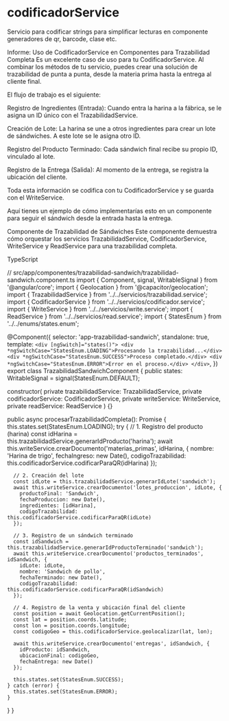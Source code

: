 # codificadorService
Servicio para codificar strings para simplificar lecturas en componente generadores de qr, barcode, clase etc.



Informe: Uso de CodificadorService en Componentes para Trazabilidad Completa
Es un excelente caso de uso para tu CodificadorService. Al combinar los métodos de tu servicio, puedes crear una solución de trazabilidad de punta a punta, desde la materia prima hasta la entrega al cliente final.

El flujo de trabajo es el siguiente:

Registro de Ingredientes (Entrada): Cuando entra la harina a la fábrica, se le asigna un ID único con el TrazabilidadService.

Creación de Lote: La harina se une a otros ingredientes para crear un lote de sándwiches. A este lote se le asigna otro ID.

Registro del Producto Terminado: Cada sándwich final recibe su propio ID, vinculado al lote.

Registro de la Entrega (Salida): Al momento de la entrega, se registra la ubicación del cliente.

Toda esta información se codifica con tu CodificadorService y se guarda con el WriteService.

Aquí tienes un ejemplo de cómo implementarías esto en un componente para seguir el sándwich desde la entrada hasta la entrega.

Componente de Trazabilidad de Sándwiches
Este componente demuestra cómo orquestar los servicios TrazabilidadService, CodificadorService, WriteService y ReadService para una trazabilidad completa.

TypeScript

// src/app/componentes/trazabilidad-sandwich/trazabilidad-sandwich.component.ts
import { Component, signal, WritableSignal } from '@angular/core';
import { Geolocation } from '@capacitor/geolocation';
import { TrazabilidadService } from '../../servicios/trazabilidad.service';
import { CodificadorService } from '../../servicios/codificador.service';
import { WriteService } from '../../servicios/write.service';
import { ReadService } from '../../servicios/read.service';
import { StatesEnum } from '../../enums/states.enum';

@Component({
  selector: 'app-trazabilidad-sandwich',
  standalone: true,
  template: `
    <div [ngSwitch]="states()">
      <div *ngSwitchCase="StatesEnum.LOADING">Procesando la trazabilidad...</div>
      <div *ngSwitchCase="StatesEnum.SUCCESS">Proceso completado.</div>
      <div *ngSwitchCase="StatesEnum.ERROR">Error en el proceso.</div>
    </div>
  `,
})
export class TrazabilidadSandwichComponent {
  public states: WritableSignal<StatesEnum> = signal(StatesEnum.DEFAULT);

  constructor(
    private trazabilidadService: TrazabilidadService,
    private codificadorService: CodificadorService,
    private writeService: WriteService,
    private readService: ReadService
  ) {}

  public async procesarTrazabilidadCompleta(): Promise<void> {
    this.states.set(StatesEnum.LOADING);
    try {
      // 1. Registro del producto (harina)
      const idHarina = this.trazabilidadService.generarIdProducto('harina');
      await this.writeService.crearDocumento('materias_primas', idHarina, {
        nombre: 'Harina de trigo',
        fechaIngreso: new Date(),
        codigoTrazabilidad: this.codificadorService.codificarParaQR(idHarina)
      });

      // 2. Creación del lote
      const idLote = this.trazabilidadService.generarIdLote('sandwich');
      await this.writeService.crearDocumento('lotes_produccion', idLote, {
        productoFinal: 'Sandwich',
        fechaProduccion: new Date(),
        ingredientes: [idHarina],
        codigoTrazabilidad: this.codificadorService.codificarParaQR(idLote)
      });

      // 3. Registro de un sándwich terminado
      const idSandwich = this.trazabilidadService.generarIdProductoTerminado('sandwich');
      await this.writeService.crearDocumento('productos_terminados', idSandwich, {
        idLote: idLote,
        nombre: 'Sandwich de pollo',
        fechaTerminado: new Date(),
        codigoTrazabilidad: this.codificadorService.codificarParaQR(idSandwich)
      });

      // 4. Registro de la venta y ubicación final del cliente
      const position = await Geolocation.getCurrentPosition();
      const lat = position.coords.latitude;
      const lon = position.coords.longitude;
      const codigoGeo = this.codificadorService.geolocalizar(lat, lon);

      await this.writeService.crearDocumento('entregas', idSandwich, {
        idProducto: idSandwich,
        ubicacionFinal: codigoGeo,
        fechaEntrega: new Date()
      });

      this.states.set(StatesEnum.SUCCESS);
    } catch (error) {
      this.states.set(StatesEnum.ERROR);
    }
  }
}
